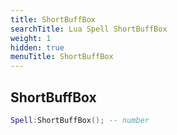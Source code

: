 ```yaml
---
title: ShortBuffBox
searchTitle: Lua Spell ShortBuffBox
weight: 1
hidden: true
menuTitle: ShortBuffBox
---
```

## ShortBuffBox
```lua
Spell:ShortBuffBox(); -- number
```